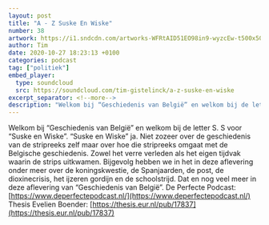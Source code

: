 ```yaml
---
layout: post
title: "A - Z Suske En Wiske"
number: 38
artwork: https://i1.sndcdn.com/artworks-WFRtAID51EO98in9-wyzcEw-t500x500.jpg
author: Tim
date: 2020-10-27 18:23:13 +0100
categories: podcast
tag: ["politiek"]
embed_player:
  type: soundcloud
  src: https://soundcloud.com/tim-gistelinck/a-z-suske-en-wiske
excerpt_separator: <!--more-->
description: "Welkom bij “Geschiedenis van België” en welkom bij de letter S."
---
```

Welkom bij “Geschiedenis van België” en welkom bij de letter S. S voor “Suske en Wiske”. “Suske en Wiske” ja. Niet zozeer over de geschiedenis van de stripreeks zelf maar over hoe die stripreeks omgaat met de Belgische geschiedenis. Zowel het verre verleden als het eigen tijdvak waarin de strips uitkwamen. Bijgevolg hebben we in het in deze aflevering onder meer over de koningskwestie, de Spanjaarden, de post, de dioxinecrisis, het ijzeren gordijn en de schoolstrijd. Dat en nog veel meer in deze aflevering van “Geschiedenis van België”.
De Perfecte Podcast: [https://www.deperfectepodcast.nl/](https://www.deperfectepodcast.nl/)
Thesis Evelien Boender: [https://thesis.eur.nl/pub/17837](https://thesis.eur.nl/pub/17837)